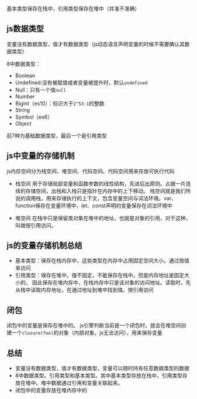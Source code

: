 基本类型保存在栈中，引用类型保存在堆中（并准不准确）

## js数据类型

变量没有数据类型，值才有数据类型（js动态语言声明变量的时候不需要确认其数据类型）

8中数据类型：
- Boolean
- Undefined:没有被赋值或者变量被提升时，默认`undefined`
- Null：只有一个值`null`
- Number
- Bigint（es10）：标识大于`2^53-1`的整数
- String
- Symbol（es6）
- Object

前7种为基础数据类型，最后一个是引用类型

## js中变量的存储机制
js内存空间分为栈空间、堆空间、代码空间。代码空间用来存放可执行代码

- 栈空间
  用于存储局部变量和函数参数的线性结构，先进后出原则。占据一片连续的存储空间，出栈和入栈只是指针在内存中的上下移动。
  栈空间就是我们所说的调用栈，用来存储执行的上下文，包含变量空间与词法环境。var、function保存在变量环境中，let、const声明的变量保存在词法环境中

- 堆空间
  在栈中只是保留类对象在堆中的地址，也就是对象的引用，对于这种，叫做按引用访问。

## js的变量存储机制总结

- 基本类型：保存在栈内存中，这些类型在内存中占用固定空间大小。通过按值来访问
- 引用类型：保存在堆中。值不固定，不能保存在栈中。但是内存地址是固定大小的，
  因此保存在堆内存中，在栈内存中只是该对象的访问地址。读取时，先从栈中读取内存地址，在通过地址到堆中找到值。按引用访问

## 闭包
闭包中的变量是保存在堆中的。
js引擎判断当前是一个闭包时，就会在堆空间创建一个`closure(foo)`的对象（内部对象，js无法访问），用来保存变量

## 总结

- 变量没有数据类型，值才有数据类型，变量可以随时持有任意数据类型的数据
- 8中数据类型。引用类型和基本类型。其中基本类型存放在栈中，引用类型存放在堆中。堆中数据通过引用和变量关联起来。
- 闭包中的变量存放在堆内存中的